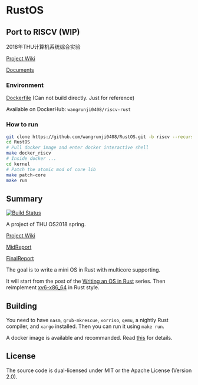 # RustOS

## Port to RISCV (WIP)

2018年THU计算机系统综合实验

[Project Wiki](http://os.cs.tsinghua.edu.cn/oscourse/csproject2018/group05)

[Documents](./docs/RISCV.md)

### Environment

[Dockerfile](./riscv-env/Dockerfile) (Can not build directly. Just for reference)

Available on DockerHub: `wangrunji0408/riscv-rust`

### How to run

```bash
git clone https://github.com/wangrunji0408/RustOS.git -b riscv --recursive
cd RustOS
# Pull docker image and enter docker interactive shell
make docker_riscv
# Inside docker ...
cd kernel
# Patch the atomic mod of core lib
make patch-core
make run
```

## Summary

[![Build Status](https://travis-ci.org/wangrunji0408/RustOS.svg?branch=master)](https://travis-ci.org/wangrunji0408/RustOS)

A project of THU OS2018 spring.

[Project Wiki](http://os.cs.tsinghua.edu.cn/oscourse/OS2018spring/projects/g11)

[MidReport](./docs/MidReport.md)

[FinalReport](./docs/FinalReport.md)

The goal is to write a mini OS in Rust with multicore supporting.

It will start from the post of the [Writing an OS in Rust](http://os.phil-opp.com) series. Then reimplement [xv6-x86_64](https://github.com/jserv/xv6-x86_64) in Rust style.

## Building

You need to have `nasm`, `grub-mkrescue`, `xorriso`, `qemu`, a nightly Rust compiler, and `xargo` installed. Then you can run it using `make run`.

A docker image is available and recommanded. Read [this](docker/README.md) for details.

## License

The source code is dual-licensed under MIT or the Apache License (Version 2.0).

